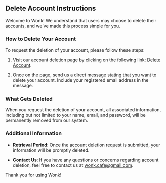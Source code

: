 ## Delete Account Instructions

Welcome to Wonk! We understand that users may choose to delete their accounts, and we've made this process simple for you.

### How to Delete Your Account

To request the deletion of your account, please follow these steps:

1. Visit our account deletion page by clicking on the following link: [Delete Account](https://www.instagram.com/wonk.cafe/).

2. Once on the page, send us a direct message stating that you want to delete your account. Include your registered email address in the message.

### What Gets Deleted

When you request the deletion of your account, all associated information, including but not limited to your name, email, and password, will be permanently removed from our system.

### Additional Information

- **Retrieval Period**: Once the account deletion request is submitted, your information will be promptly deleted.

- **Contact Us**: If you have any questions or concerns regarding account deletion, feel free to contact us at [wonk.cafe@gmail.com](mailto:wonk.cafe@gmail.com).

Thank you for using Wonk!
